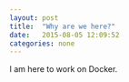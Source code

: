 ```yaml
---
layout: post
title:  "Why are we here?"
date:   2015-08-05 12:09:52
categories: none
---
```


I am here to work on Docker.
